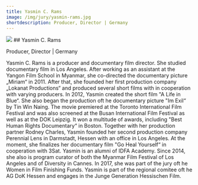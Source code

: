```yaml
---
title: Yasmin C. Rams
image: /img/jury/yasmin-rams.jpg
shortdescription: Producer, Director | Germany
---
```

<img src="/img/jury/yasmin-rams.jpg">
## Yasmin C. Rams

Producer, Director | Germany


Yasmin C. Rams is  a producer and documentary film director. She studied documentary film in Los Angeles. After working as an assistant at the Yangon Film School in Myanmar, she co-directed the documentary picture „Miriam“ in 2011. After that, she founded her first production company „Lokanat Productions“ and produced several short films with in cooperation with varying producers. In 2012, Yasmin created the short film "A Life in Blue“. She also began the production oft he documentary picture "Im Exil“ by Tin Win Naing. The movie premiered at the Toronto International Film Festival and was also screened at the Busan International Film Festival as well as at the DOK Leipzig. It won a multitude of awards, including "Best Human Rights Documentary“ in Boston. Together with her production partner Rodney Charles, Yasmin founded her second production company Perennial Lens in Darmstadt, Hessen with an office in Los Angeles. At the moment, she finalizes her documentary film "Go Heal Yourself“ in cooperation with 3Sat. Yasmin is an alumni of IDFA Academy. Since 2014, she also is program curator of both the Myanmar Film Festival of Los Angeles and of Diversity in Cannes. In 2017, she was part of the jury oft he Women in Film Finishing Funds. Yasmin is part of the regional comitee oft he AG DoK Hessen and engages in the Junge Generation Hessischen Film.
 



